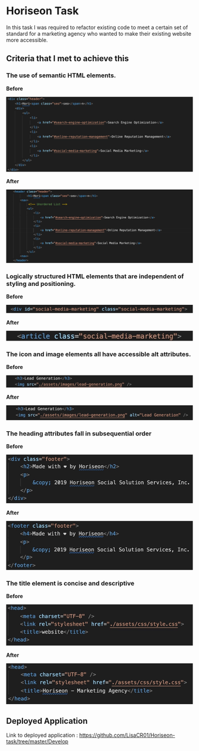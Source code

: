 # Horiseon Task

In this task I was required to refactor existing code to meet a certain set of standard for a marketing agency who wanted to make their existing website more accessible.

## Criteria that I met to achieve this

### The use of semantic HTML elements.

**Before**

![Before use of HTML semantic elements](./HTML_semantic_element_before.jpeg?raw=true )

**After**

![Use of HTML semantic elements](./HTML_semantic_element_after.jpeg?raw=true )


### Logically structured HTML elements that are independent of styling and positioning.

**Before**

![Before use of structured HTML elements](./Logically_Structured_HTML_Elements_Before.jpeg)

**After**

![Use of structured HTML elements](./Logically_Structured_HTML_Elements_After.jpeg)


### The icon and image elements all have accessible alt attributes.

**Before**

![Before use of accessible alt attribute](./Accessible_Alt_Attribute_Before.jpeg?raw=true)

**After**

![Use of accessible alt attribute](./Accessible_Alt_Attribute_After.jpeg?raw=true)


### The heading attributes fall in subsequential order

**Before**

![Before use of subsequential order of headers](./Subsequential_Headers_Before.jpeg?raw=true)

**After**

![Use of subsequential order of headers](./Subsequential_Headers_After.jpeg?raw=true)


### The title element is concise and descriptive

**Before**

![Before use of concise and descriptive title](./Concise_Descriptive_Title_Before.jpeg?raw=true)

**After**

![Use of concise and descriptive title](./Concise_Descriptive_Title_After.jpeg?raw=true)


## Deployed Application

Link to deployed application : https://github.com/LisaCR01/Horiseon-task/tree/master/Develop
